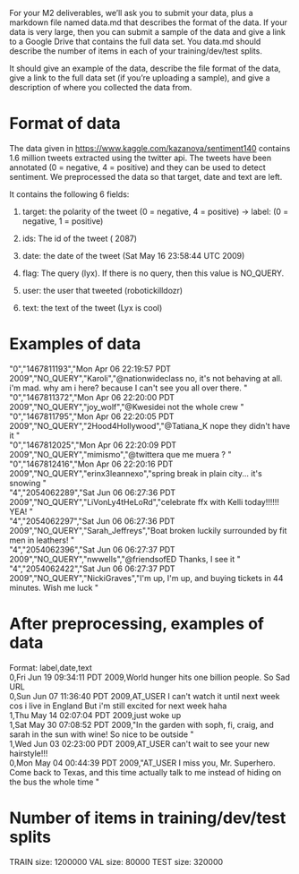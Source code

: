 For your M2 deliverables, we’ll ask you to submit your data, plus a markdown file named data.md that describes the format of the data. If your data is very large, then you can submit a sample of the data and give a link to a Google Drive that contains the full data set. You data.md should describe the number of items in each of your training/dev/test splits.

It should give an example of the data, describe the file format of the data, give a link to the full data set (if you’re uploading a sample), and give a description of where you collected the data from.

# Format of data

The data given in https://www.kaggle.com/kazanova/sentiment140 contains 1.6 million tweets extracted using the twitter api. The tweets have been annotated (0 = negative, 4 = positive) and they can be used to detect sentiment. We preprocessed the data so that target, date and text are left.

It contains the following 6 fields:

1. target: the polarity of the tweet (0 = negative, 4 = positive) -> label: (0 = negative, 1 = positive)

2. ids: The id of the tweet ( 2087)

3. date: the date of the tweet (Sat May 16 23:58:44 UTC 2009)

4. flag: The query (lyx). If there is no query, then this value is NO_QUERY.

5. user: the user that tweeted (robotickilldozr)

6. text: the text of the tweet (Lyx is cool)

# Examples of data

"0","1467811193","Mon Apr 06 22:19:57 PDT 2009","NO_QUERY","Karoli","@nationwideclass no, it's not behaving at all. i'm mad. why am i here? because I can't see you all over there. "<br />
"0","1467811372","Mon Apr 06 22:20:00 PDT 2009","NO_QUERY","joy_wolf","@Kwesidei not the whole crew "<br />
"0","1467811795","Mon Apr 06 22:20:05 PDT 2009","NO_QUERY","2Hood4Hollywood","@Tatiana_K nope they didn't have it "<br />
"0","1467812025","Mon Apr 06 22:20:09 PDT 2009","NO_QUERY","mimismo","@twittera que me muera ? "<br />
"0","1467812416","Mon Apr 06 22:20:16 PDT 2009","NO_QUERY","erinx3leannexo","spring break in plain city... it's snowing "<br />
"4","2054062289","Sat Jun 06 06:27:36 PDT 2009","NO_QUERY","LiVonLy4tHeLoRd","celebrate ffx with Kelli today!!!!!! YEA! "<br />
"4","2054062297","Sat Jun 06 06:27:36 PDT 2009","NO_QUERY","Sarah_Jeffreys","Boat broken  luckily surrounded by fit men in leathers! "<br />
"4","2054062396","Sat Jun 06 06:27:37 PDT 2009","NO_QUERY","nwwells","@friendsofED Thanks, I see it "<br />
"4","2054062422","Sat Jun 06 06:27:37 PDT 2009","NO_QUERY","NickiGraves","I'm up, I'm up, and buying tickets in 44 minutes.  Wish me luck "

# After preprocessing, examples of data

Format: label,date,text <br />
0,Fri Jun 19 09:34:11 PDT 2009,World hunger hits one billion people. So Sad URL <br />
0,Sun Jun 07 11:36:40 PDT 2009,AT_USER I can't watch it until next week cos i live in England But i'm still excited for next week haha <br />
1,Thu May 14 02:07:04 PDT 2009,just woke up <br />
1,Sat May 30 07:08:52 PDT 2009,"In the garden with soph, fi, craig, and sarah in the sun with wine! So nice to be outside " <br />
1,Wed Jun 03 02:23:00 PDT 2009,AT_USER can't wait to see your new hairstyle!!! <br />
0,Mon May 04 00:44:39 PDT 2009,"AT_USER I miss you, Mr. Superhero. Come back to Texas, and this time actually talk to me instead of hiding on the bus the whole time " <br />


# Number of items in training/dev/test splits

TRAIN size: 1200000
VAL size: 80000
TEST size: 320000
